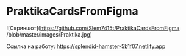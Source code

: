# PraktikaCardsFromFigma

![Скриншот](https://github.com/Slem7415t/PraktikaCardsFromFigma
/blob/master/images/Praktika.jpg)

Ссылка на работу: https://splendid-hamster-5b1f07.netlify.app
